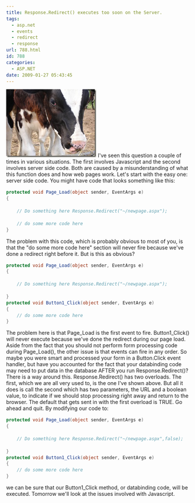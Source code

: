 ```yaml
---
title: Response.Redirect() executes too soon on the Server.
tags:
  - asp.net
  - events
  - redirect
  - response
url: 788.html
id: 788
categories:
  - ASP.NET
date: 2009-01-27 05:43:45
---
```


![tp_vol4_017](/uploads/2009/01/tp-vol4-017.jpg) I've seen this question a couple of times in various situations. The first involves Javascript and the second involves server side code. Both are caused by a misunderstanding of what this function does and how web pages work. Let's start with the easy one: server side code.  You might have code that looks something like this:

``` csharp
protected void Page_Load(object sender, EventArgs e)
{

    // Do something here Response.Redirect("~/newpage.aspx");

    // do some more code here
}
```

The problem with this code, which is probably obvious to most of you, is that the "do some more code here" section will never fire because we've done a redirect right before it. But is this as obvious?

``` csharp
protected void Page_Load(object sender, EventArgs e)
{

    // Do something here Response.Redirect("~/newpage.aspx");

}
protected void Button1_Click(object sender, EventArgs e)
{
    // do some more code here
}
```

The problem here is that Page\_Load is the first event to fire. Button1\_Click() will never execute because we've done the redirect during our page load. Aside from the fact that you should not perform form processing code during Page_Load(), the other issue is that events can fire in any order. So maybe you were smart and processed your form in a Button.Click event handler, but have you accounted for the fact that your databinding code may need to put data in the database AFTER you run Response.Redirect()? There is a way around this. Response.Redirect() has two overloads. The first, which we are all very used to, is the one I've shown above. But all it does is call the second which has two parameters, the URL and a boolean value, to indicate if we should stop processing right away and return to the browser. The default that gets sent in with the first overload is TRUE. Go ahead and quit. By modifying our code to:

``` csharp
protected void Page_Load(object sender, EventArgs e)
{

    // Do something here Response.Redirect("~/newpage.aspx",false);

}
protected void Button1_Click(object sender, EventArgs e)
{
    // do some more code here
}
```

we can be sure that our Button1_Click method, or databinding code, will be executed. Tomorrow we'll look at the issues involved with Javascript.
